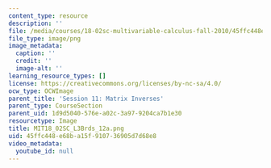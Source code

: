 ```yaml
---
content_type: resource
description: ''
file: /media/courses/18-02sc-multivariable-calculus-fall-2010/45ffc448e68ba15f910736905d7d68e8_MIT18_02SC_L3Brds_12a.png
file_type: image/png
image_metadata:
  caption: ''
  credit: ''
  image-alt: ''
learning_resource_types: []
license: https://creativecommons.org/licenses/by-nc-sa/4.0/
ocw_type: OCWImage
parent_title: 'Session 11: Matrix Inverses'
parent_type: CourseSection
parent_uid: 1d9d5040-576e-a02c-3a97-9204ca7b1e30
resourcetype: Image
title: MIT18_02SC_L3Brds_12a.png
uid: 45ffc448-e68b-a15f-9107-36905d7d68e8
video_metadata:
  youtube_id: null
---
```

